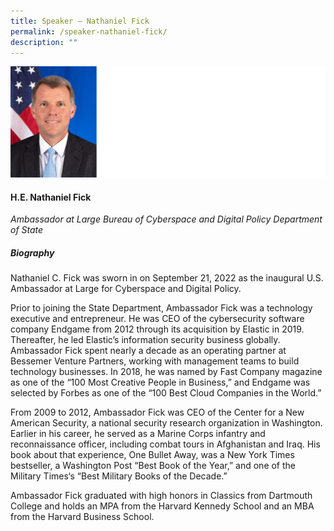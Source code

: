 ```yaml
---
title: Speaker – Nathaniel Fick
permalink: /speaker-nathaniel-fick/
description: ""
---
```

![](/images/Speakers/Nathaniel%20Fick.jpg)

#### **H.E. Nathaniel Fick**

*Ambassador at Large Bureau of Cyberspace and Digital Policy Department of State*  

##### **Biography**
Nathaniel C. Fick was sworn in on September 21, 2022 as the inaugural U.S. Ambassador at Large for Cyberspace and Digital Policy.

Prior to joining the State Department, Ambassador Fick was a technology executive and entrepreneur.  He was CEO of the cybersecurity software company Endgame from 2012 through its acquisition by Elastic in 2019.  Thereafter, he led Elastic’s information security business globally.  Ambassador Fick spent nearly a decade as an operating partner at Bessemer Venture Partners, working with management teams to build technology businesses.  In 2018, he was named by Fast Company magazine as one of the “100 Most Creative People in Business,” and Endgame was selected by Forbes as one of the “100 Best Cloud Companies in the World.”

From 2009 to 2012, Ambassador Fick was CEO of the Center for a New American Security, a national security research organization in Washington.  Earlier in his career, he served as a Marine Corps infantry and reconnaissance officer, including combat tours in Afghanistan and Iraq.  His book about that experience, One Bullet Away, was a New York Times bestseller, a Washington Post “Best Book of the Year,” and one of the Military Times‘s “Best Military Books of the Decade.”

Ambassador Fick graduated with high honors in Classics from Dartmouth College and holds an MPA from the Harvard Kennedy School and an MBA from the Harvard Business School.